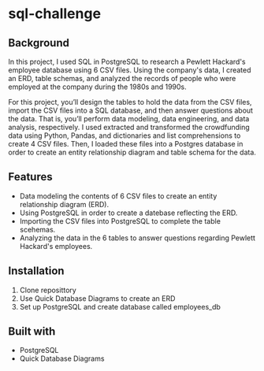 # sql-challenge

## Background
In this project, I used SQL in PostgreSQL to research a Pewlett Hackard's employee database using 6 CSV files. Using the company's data, I created an ERD, table schemas, and analyzed the records of people who were employed at the company during the 1980s and 1990s.

For this project, you’ll design the tables to hold the data from the CSV files, import the CSV files into a SQL database, and then answer questions about the data. That is, you’ll perform data modeling, data engineering, and data analysis, respectively.
I used extracted and transformed the crowdfunding data using Python, Pandas, and dictionaries and list comprehensions to create 4 CSV files. Then, I loaded these files into a Postgres database in order to create an entity relationship diagram and table schema for the data.

## Features 
* Data modeling the contents of 6 CSV files to create an entity relationship diagram (ERD).
* Using PostgreSQL in order to create a datebase reflecting the ERD.
* Importing the CSV files into PostgreSQL to complete the table scehemas.
* Analyzing the data in the 6 tables to answer questions regarding Pewlett Hackard's employees.

## Installation
1. Clone reposittory
2. Use Quick Database Diagrams to create an ERD
3. Set up PostgreSQL and create database called employees_db

## Built with
* PostgreSQL
* Quick Database Diagrams
